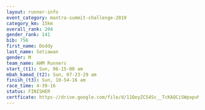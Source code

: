 ```yaml
---
layout: runner-info 
event_category: mantra-summit-challenge-2019 
category_km: 15km 
overall_rank: 204
gender_rank: 141
bib: 756
first_name: Doddy
last_name: Setiawan
gender: M
team_name: AHM Runners
start_(t1): Sun, 06-15-00 am
mbah_kamad_(t2): Sun, 07-23-29 am
finish_(t3): Sun, 10-54-16 am
race_time: 4-39-16
status: FINISHER
certficate: https-//drive.google.com/file/d/11QeyZC54Sc__TcKAQCiSWpopvMeBSH5r/view?usp=sharing
---
```

